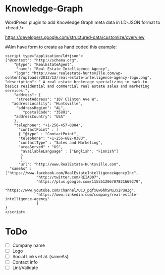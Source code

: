 # Knowledge-Graph
WordPress plugin to add Knowledge Graph meta data in LD-JSON format to &lt;head />

https://developers.google.com/structured-data/customize/overview

#Aim 
have form to create as hand coded this example:
```
<script type="application/ld+json">
{"@context": "http://schema.org",
    "@type": "RealEstateAgent",
     "name": "Real Estate Intelligence Agency",
    "logo": "http://www.realestate-huntsville.com/wp-content/uploads/2012/12/real-estate-intelligence-agency-logo.png",
"description": " A real estate brokerage specializing in back-to-basics residential and commercial real estate sales and marketing services.",
    "address": {
     "streetAddress": "107 Clinton Ave W",
   "addressLocality": "Huntsville",
     "addressRegion": "AL",
        "postalCode": "35801",
    "addressCountry": "USA"
    },
    "telephone": "+1-256-457-0804",
      "contactPoint" : [
      { "@type" : "ContactPoint",
      "telephone": "+1-256-682-0383",
      "contactType" : "Sales and Marketing",
      "areaServed" : "US",
       "availableLanguage" : ["English", "Finnish"]
       }
       ],
      "url": "http://www.RealEstate-Huntsville.com",
  "sameAs" : ["https://www.facebook.com/RealEstateIntelligenceAgencyInc",
              "http://twitter.com/REIA007",
              "https://plus.google.com/115551206707821669279",
              "https://www.youtube.com/channel/UCJ_pqfxGw6hhSMuJxIPQHZg",
              "https://www.linkedin.com/company/real-estate-intelligence-agency"
              ]
}
</script>	
```
# ToDo
- [ ] Company name
- [ ] Logo
- [ ] Social Links et al. (sameAs)
- [ ] Contact info
- [ ] Lint/Validate
